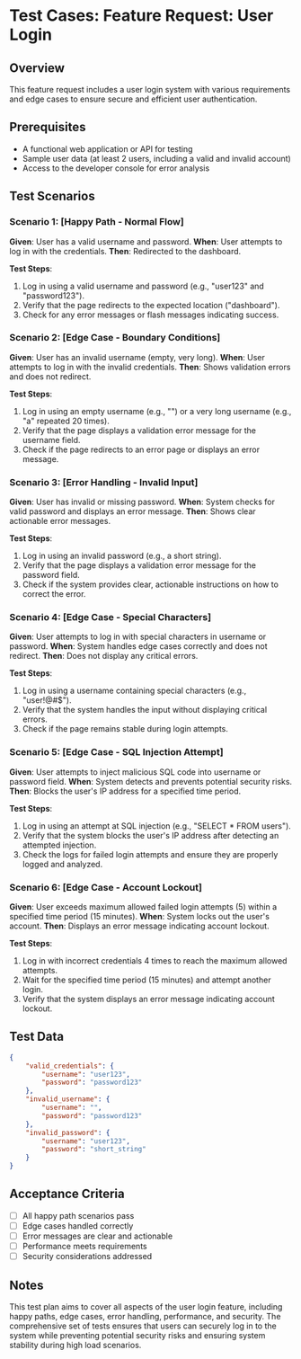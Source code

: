 # Test Cases: Feature Request: User Login

## Overview
This feature request includes a user login system with various requirements and edge cases to ensure secure and efficient user authentication.

## Prerequisites
- A functional web application or API for testing
- Sample user data (at least 2 users, including a valid and invalid account)
- Access to the developer console for error analysis

## Test Scenarios

### Scenario 1: [Happy Path - Normal Flow]
**Given**: User has a valid username and password.
**When**: User attempts to log in with the credentials.
**Then**: Redirected to the dashboard.

**Test Steps**:
1. Log in using a valid username and password (e.g., "user123" and "password123").
2. Verify that the page redirects to the expected location ("dashboard").
3. Check for any error messages or flash messages indicating success.

### Scenario 2: [Edge Case - Boundary Conditions]
**Given**: User has an invalid username (empty, very long).
**When**: User attempts to log in with the invalid credentials.
**Then**: Shows validation errors and does not redirect.

**Test Steps**:
1. Log in using an empty username (e.g., "") or a very long username (e.g., "a" repeated 20 times).
2. Verify that the page displays a validation error message for the username field.
3. Check if the page redirects to an error page or displays an error message.

### Scenario 3: [Error Handling - Invalid Input]
**Given**: User has invalid or missing password.
**When**: System checks for valid password and displays an error message.
**Then**: Shows clear actionable error messages.

**Test Steps**:
1. Log in using an invalid password (e.g., a short string).
2. Verify that the page displays a validation error message for the password field.
3. Check if the system provides clear, actionable instructions on how to correct the error.

### Scenario 4: [Edge Case - Special Characters]
**Given**: User attempts to log in with special characters in username or password.
**When**: System handles edge cases correctly and does not redirect.
**Then**: Does not display any critical errors.

**Test Steps**:
1. Log in using a username containing special characters (e.g., "user!@#$").
2. Verify that the system handles the input without displaying critical errors.
3. Check if the page remains stable during login attempts.

### Scenario 5: [Edge Case - SQL Injection Attempt]
**Given**: User attempts to inject malicious SQL code into username or password field.
**When**: System detects and prevents potential security risks.
**Then**: Blocks the user's IP address for a specified time period.

**Test Steps**:
1. Log in using an attempt at SQL injection (e.g., "SELECT * FROM users").
2. Verify that the system blocks the user's IP address after detecting an attempted injection.
3. Check the logs for failed login attempts and ensure they are properly logged and analyzed.

### Scenario 6: [Edge Case - Account Lockout]
**Given**: User exceeds maximum allowed failed login attempts (5) within a specified time period (15 minutes).
**When**: System locks out the user's account.
**Then**: Displays an error message indicating account lockout.

**Test Steps**:
1. Log in with incorrect credentials 4 times to reach the maximum allowed attempts.
2. Wait for the specified time period (15 minutes) and attempt another login.
3. Verify that the system displays an error message indicating account lockout.

## Test Data

```json
{
    "valid_credentials": {
        "username": "user123",
        "password": "password123"
    },
    "invalid_username": {
        "username": "",
        "password": "password123"
    },
    "invalid_password": {
        "username": "user123",
        "password": "short_string"
    }
}
```

## Acceptance Criteria

- [ ] All happy path scenarios pass
- [ ] Edge cases handled correctly
- [ ] Error messages are clear and actionable
- [ ] Performance meets requirements
- [ ] Security considerations addressed

## Notes

This test plan aims to cover all aspects of the user login feature, including happy paths, edge cases, error handling, performance, and security. The comprehensive set of tests ensures that users can securely log in to the system while preventing potential security risks and ensuring system stability during high load scenarios.